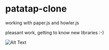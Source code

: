 # patatap-clone

working with paper.js and howler.js

pleasant work, getting to know new libraries :-)

![Alt Text](https://media.giphy.com/media/L1KUEPqqr5Lw0xxDj7/giphy.gif)
